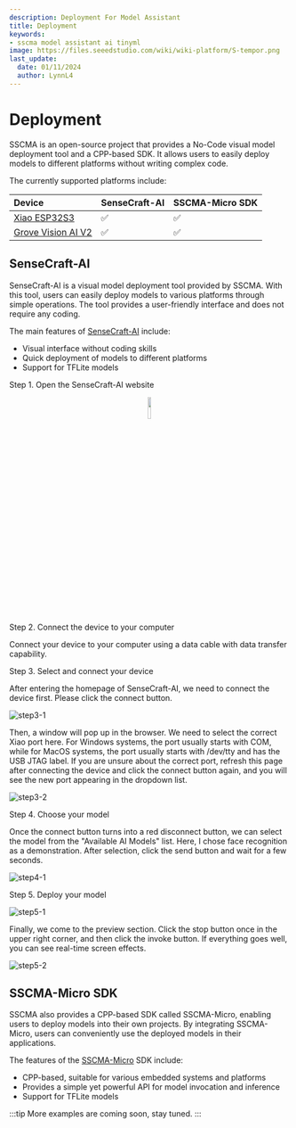 ```yaml
---
description: Deployment For Model Assistant
title: Deployment
keywords:
- sscma model assistant ai tinyml 
image: https://files.seeedstudio.com/wiki/wiki-platform/S-tempor.png
last_update:
  date: 01/11/2024
  author: LynnL4
---
```


# Deployment

SSCMA is an open-source project that provides a No-Code visual model deployment tool and a CPP-based SDK. It allows users to easily deploy models to different platforms without writing complex code.

The currently supported platforms include:

| Device | SenseCraft-AI | SSCMA-Micro SDK |
| :--- | :--- | :--- |
| [Xiao ESP32S3](https://www.seeedstudio.com/XIAO-ESP32S3-Sense-p-5639.html) | ✅ | ✅ |
| [Grove Vision AI V2](https://www.seeedstudio.com/Grove-Vision-AI-Module-p-5457.html) | ✅ | ✅ |

## SenseCraft-AI

SenseCraft-AI is a visual model deployment tool provided by SSCMA. With this tool, users can easily deploy models to various platforms through simple operations. The tool provides a user-friendly interface and does not require any coding.

The main features of [SenseCraft-AI](https://seeed-studio.github.io/SenseCraft-Web-Toolkit/) include:

- Visual interface without coding skills
- Quick deployment of models to different platforms
- Support for TFLite models

Step 1. Open the SenseCraft-AI website

<div align="center">
  <a href="https://seeed-studio.github.io/SenseCraft-Web-Toolk"><img width="10%" src="https://files.seeedstudio.com/sscma/docs/images/SSCMA-Hero.png"/></a>
</div>

Step 2. Connect the device to your computer

Connect your device to your computer using a data cable with data transfer capability.

Step 3. Select and connect your device

After entering the homepage of SenseCraft-AI, we need to connect the device first. Please click the connect button.

![step3-1](https://files.seeedstudio.com/sscma/docs/static/deploy/step3-1.png)

Then, a window will pop up in the browser. We need to select the correct Xiao port here. For Windows systems, the port usually starts with COM, while for MacOS systems, the port usually starts with /dev/tty and has the USB JTAG label. If you are unsure about the correct port, refresh this page after connecting the device and click the connect button again, and you will see the new port appearing in the dropdown list.

![step3-2](https://files.seeedstudio.com/sscma/docs/static/deploy/step3-2.png)

Step 4. Choose your model

Once the connect button turns into a red disconnect button, we can select the model from the "Available AI Models" list. Here, I chose face recognition as a demonstration. After selection, click the send button and wait for a few seconds.

![step4-1](https://files.seeedstudio.com/sscma/docs/static/deploy/step4-1.png)

Step 5. Deploy your model

![step5-1](https://files.seeedstudio.com/sscma/docs/static/deploy/step5-1.png)

Finally, we come to the preview section. Click the stop button once in the upper right corner, and then click the invoke button. If everything goes well, you can see real-time screen effects.

![step5-2](https://files.seeedstudio.com/sscma/docs/static/deploy/step5-2.png)

## SSCMA-Micro SDK

SSCMA also provides a CPP-based SDK called SSCMA-Micro, enabling users to deploy models into their own projects. By integrating SSCMA-Micro, users can conveniently use the deployed models in their applications.

The features of the [SSCMA-Micro](https://github.com/Seeed-Studio/SSCMA-Micro) SDK include:

- CPP-based, suitable for various embedded systems and platforms
- Provides a simple yet powerful API for model invocation and inference
- Support for TFLite models


:::tip
More examples are coming soon, stay tuned.
:::
